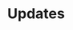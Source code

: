 ---
title: Updates
layout: home
permalink: /updates/
image: https://www.conserveutahlake.org/assets/social.jpg
---